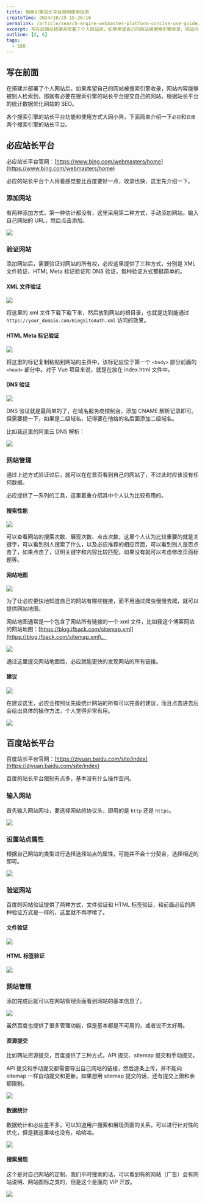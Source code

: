 ```yaml
---
title: 搜索引擎站长平台简明使用指南
createTime: 2024/10/25 15:26:16
permalink: /article/search-engine-webmaster-platform-concise-use-guide/
excerpt: 写在前面在搭建并部署了个人网站后，如果希望自己的网站被搜索引擎收录，网站内容能够被别人检索到，那就有必要在搜索引擎的站长平台提交自己的网站，根据站长平台的统计数据优化网站的 SEO。各个搜索引擎的站长平台功能和使用方式大同小异，下面简单介绍一下必应和百度两个搜索引擎的站长平台。必应站长平台必应...
outline: [2, 6]
tags:
  - SEO
---
```

## 写在前面
在搭建并部署了个人网站后，如果希望自己的网站被搜索引擎收录，网站内容能够被别人检索到，那就有必要在搜索引擎的站长平台提交自己的网站，根据站长平台的统计数据优化网站的 SEO。

各个搜索引擎的站长平台功能和使用方式大同小异，下面简单介绍一下`必应`和`百度`两个搜索引擎的站长平台。

## 必应站长平台
必应站长平台官网：[https://www.bing.com/webmasters/home](https://www.bing.com/webmasters/home)

必应的站长平台个人用着感觉要比百度要好一点，收录也快，这里先介绍一下。

### 添加网站
有两种添加方式，第一种估计都没有，这里采用第二种方式，手动添加网站。输入自己网站的 URL，然后点击添加。

![](../.vuepress/public/images/1730386858849-c5fbeffb-4ed0-4927-952b-a06ea9d6f280.png)

### 验证网站
添加网站后，需要验证对网站的所有权，必应这里提供了三种方式，分别是 XML 文件验证、HTML Meta 标记验证和 DNS 验证，每种验证方式都挺简单的。

#### XML 文件验证
![](../.vuepress/public/images/1730387193997-3b221e31-3059-4a4a-963f-66853f5d4baa.png)

将这里的 xml 文件下载下载下来，然后放到网站的根目录，也就是达到能通过 `https://your_domain.com/BingSiteAuth.xml` 访问的效果。

#### HTML Meta 标记验证
![](../.vuepress/public/images/1730387399434-d3203e52-d584-47ac-87be-aed5ea2207ce.png)

将这里的标记复制粘贴到网站的主页中，该标记应位于第一个 `<body>` 部分前面的 `<head>` 部分中。对于 Vue 项目来说，就是在放在 index.html 文件中。

#### DNS 验证
![](../.vuepress/public/images/1730387514700-4e4f018b-93c9-4c54-ad0c-b393a7b1c360.png)

DNS 验证就是最简单的了，在域名服务商控制台，添加 CNAME 解析记录即可。但需要提一下，如果是二级域名，记得要在他给的名后面添加二级域名。

比如我这里的阿里云 DNS 解析：

![](../.vuepress/public/images/1730387795552-c648bb71-e46a-43f5-9df8-c91c0fbc31b7.png)

### 网站管理
通过上述方式验证过后，就可以在在首页看到自己的网站了，不过此时应该没有任何数据。

必应提供了一系列的工具，这里着重介绍其中个人认为比较有用的。

#### 搜索性能
![](../.vuepress/public/images/1730388096498-848ded56-2366-4aca-9416-e59d411545c3.png)

可以查看网站的搜索次数、展现次数、点击次数，这里个人认为比较重要的就是关键字，可以看到别人搜索了什么，以及必应推荐的相应页面，可以看到别人是否点击了，如果点击了，证明关键字和内容比较匹配，如果没有就可以考虑修改页面标题等。

#### 网站地图
![](../.vuepress/public/images/1730388439026-f41f959d-b4e0-4097-b3f1-caf29fed7a2b.png)

为了让必应更快地知道自己的网站有哪些链接，而不用通过爬虫慢慢去爬，就可以提供网站地图。

网站地图通常是一个包含了网站所有链接的一个 xml 文件，比如我这个博客网站的网站地图：[https://blog.ifback.com/sitemap.xml](https://blog.ifback.com/sitemap.xml)。

![](../.vuepress/public/images/1730388551837-0b2c354f-a907-42ea-a5c7-58a1981c8f25.png)

通过这里提交网站地图后，必应就能更快的发现网站的所有链接。

#### 建议
![](../.vuepress/public/images/1730388609665-2a6fae90-468c-4454-b098-6adbb064bc9d.png)

在建议这里，必应会按照优先级统计网站的所有可以完善的建议，而且点击进去后会给出具体的操作方法，个人觉得非常有用。

![](../.vuepress/public/images/1730388704109-24a63694-0deb-4bce-a31e-a0781f09a346.png)

## 百度站长平台
百度站长平台官网：[https://ziyuan.baidu.com/site/index](https://ziyuan.baidu.com/site/index)

百度的站长平台限制有点多，基本没有什么操作空间。

### 输入网站
首先输入网站网址，要选择网站的协议头，即用的是 `http` 还是 `https`。

![](../.vuepress/public/images/1730550912797-e4492d6e-ddd2-4307-88e6-49dfd427bf24.png)

### 设置站点属性
根据自己网站的类型进行选择选择站点的属性，可能并不会十分契合，选择相近的即可。

![](../.vuepress/public/images/1730550963025-10574db8-63ff-41f9-bf12-4c6728f78977.png)

### 验证网站
百度的网站验证提供了两种方式，文件验证和 HTML 标签验证，和前面必应的两种验证方式是一样的，这里就不再啰嗦了。

#### 文件验证
![](../.vuepress/public/images/1730551147977-4c31e57f-756c-4f21-ad23-f416e5dd335c.png)

#### HTML 标签验证
![](../.vuepress/public/images/1730551404535-11d8172d-3408-4438-b739-8ed16a90e431.png)

### 网站管理
添加完成后就可以在网站管理页面看到网站的基本信息了。

![](../.vuepress/public/images/1730551475655-9f9eb5eb-585e-465d-820d-4346b1a6fd78.png)

虽然百度也提供了很多管理功能，但是基本都是不可用的，或者说不太好用。

#### 资源提交
比如网站资源提交，百度提供了三种方式，API 提交、sitemap 提交和手动提交。

API 提交和手动提交都需要导出自己网站的链接，然后逐条上传，并不能向 sitemap 一样自动提交和更新。如果想用 sitemap 提交的话，还有提交上限和余额限制。

![](../.vuepress/public/images/1730551650450-be021196-4aa9-4f17-b670-3b09a89e38fe.png)

#### 数据统计
数据统计和必应差不多，可以知道用户搜索和展现页面的关系，可以进行针对性的优化，但是我这里啥也没有，哈哈哈。

![](../.vuepress/public/images/1730551987915-dd8446cd-f8d0-4f5a-b38d-d498ef88f49e.png)

#### 搜索展现
这个是对自己网站的定制，我们平时搜索的话，可以看到有的网站（广告）会有网站说明、网站图标之类的，但是这个是面向 VIP 开放。

![](../.vuepress/public/images/1730551944508-e4c54c52-9095-4344-a37d-79ec94e7a7b4.png)

